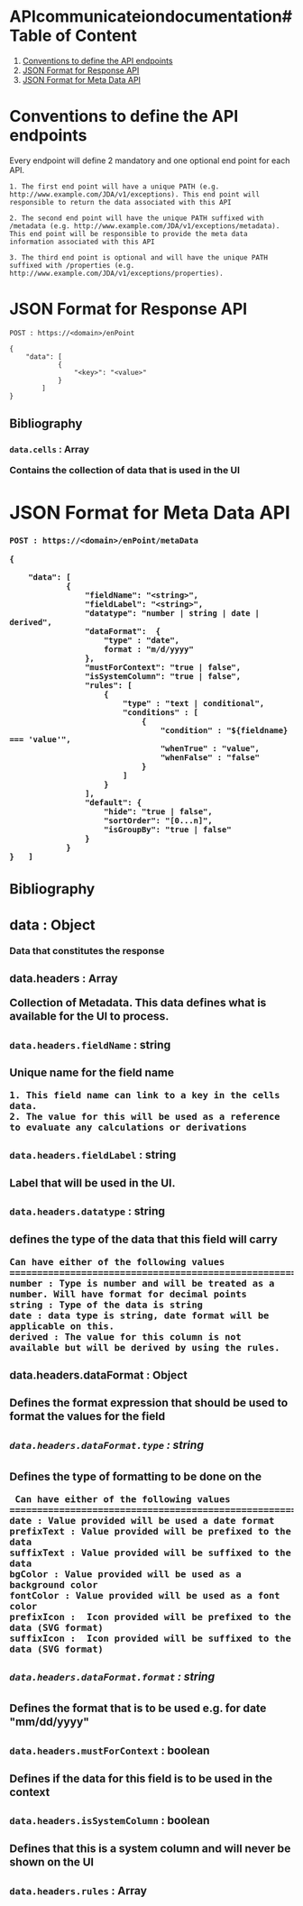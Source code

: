 # APIcommunicateiondocumentation# Table of Content
1. [Conventions to define the API endpoints](Conventions-to-define-the-API-endpoints)
2. [JSON Format for Response API](Json-Format-For-Response-Api)
2. [JSON Format for Meta Data API](json-format-for-meta-data-api)

# Conventions to define the API endpoints
Every endpoint will define 2 mandatory and one optional end point for each API.

    1. The first end point will have a unique PATH (e.g. http://www.example.com/JDA/v1/exceptions). This end point will responsible to return the data associated with this API
    
    2. The second end point will have the unique PATH suffixed with /metadata (e.g. http://www.example.com/JDA/v1/exceptions/metadata). This end point will be responsible to provide the meta data information associated with this API
    
    3. The third end point is optional and will have the unique PATH suffixed with /properties (e.g. http://www.example.com/JDA/v1/exceptions/properties).

# JSON Format for Response API

    POST : https://<domain>/enPoint

```
{
    "data": [
            {
                "<key>": "<value>"
            }
        ]
}
```

## Bibliography

### `data.cells` : Array<Object>

Contains the collection of data that is used in the UI



# JSON Format for Meta Data API

    POST : https://<domain>/enPoint/metaData

```
{
    
    "data": [
            {
                "fieldName": "<string>",
                "fieldLabel": "<string>",
                "datatype": "number | string | date | derived",
                "dataFormat":  {
                    "type" : "date",
                    format : "m/d/yyyy"
                },
                "mustForContext": "true | false",
                "isSystemColumn": "true | false",
                "rules": [
                    {
                        "type" : "text | conditional",
                        "conditions" : [
                            {
                                "condition" : "${fieldname} === 'value'",
                                "whenTrue" : "value",
                                "whenFalse" : "false"
                            }
                        ]
                    }
                ],
                "default": {
                    "hide": "true | false",
                    "sortOrder": "[0...n]",
                    "isGroupBy": "true | false"
                }
            }
}   ]
```

## Bibliography

## data : Object

Data that constitutes the response

### data.headers : Array<Object>

Collection of Metadata. This data defines what is available for the UI to process.

#### `data.headers.fieldName` : string

Unique name for the field name

    1. This field name can link to a key in the cells data.
    2. The value for this will be used as a reference to evaluate any calculations or derivations


#### `data.headers.fieldLabel` : string

Label that will be used in the UI.

#### `data.headers.datatype` : string

defines the type of the data that this field will carry

    Can have either of the following values
    ======================================================================
    number : Type is number and will be treated as a number. Will have format for decimal points
    string : Type of the data is string
    date : data type is string, date format will be applicable on this.
    derived : The value for this column is not available but will be derived by using the rules.


#### data.headers.dataFormat : Object

Defines the format expression that should be used to format the values for the field

##### `data.headers.dataFormat.type` : string

Defines the type of formatting to be done on the

     Can have either of the following values
    ======================================================================
    date : Value provided will be used a date format
    prefixText : Value provided will be prefixed to the data
    suffixText : Value provided will be suffixed to the data
    bgColor : Value provided will be used as a background color
    fontColor : Value provided will be used as a font color
    prefixIcon :  Icon provided will be prefixed to the data (SVG format)
    suffixIcon :  Icon provided will be suffixed to the data (SVG format)

##### `data.headers.dataFormat.format` : string

Defines the format that is to be used e.g. for date "mm/dd/yyyy"

#### `data.headers.mustForContext` : boolean

Defines if the data for this field is to be used in the context

#### `data.headers.isSystemColumn` : boolean

Defines that this is a system column and will never be shown on the UI

#### `data.headers.rules` : Array<Object>

Defines the rules that are applied to get the resultant value for the field

#### `data.headers.rules[n].type` : string

Defines type of the rule

    Can have either of the following values
    ======================================================================
    text : should comply to the JS literal template. example \` ${product} is simple\`;
    conditional : defines a series of conditions. based on which a particular value is evaluated

#### `data.headers.rules[n].conditions` : Array<Object>

Defines a set of conditions based on which the content will be decided

#### `data.headers.rules[n].conditions.evaluate` : string,

Defines an evaluation expressions
Example
`${filrate} == 100`
in the above example `filrate` is a fieldname and will have to be wrapped between "\${" and "}"

#### `data.headers.rules[n].conditions.whenTrue` : string | Array<Object>

Defines if the value that should be used when the condition expression evaluates to true

#### `data.headers.rules[n].conditions.whenFalse` : string | Array<Object>

Defines if the value that should be used when the condition expression evaluates to false

#### `data.headers.default` : Object

Defines the defaults that the UI will have to set for this field

#### `data.headers.default.hide` : boolean

Define if this field is to be hidden on the UI

#### `data.headers.default.sortOrder` : number

Define a sequence number that defines the relative order of this field

#### `data.headers.default.isGroupBy` : boolean

Define if the grouping should be performed based on this field
